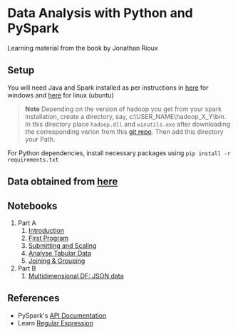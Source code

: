 # Data Analysis with Python and PySpark

Learning material from the book by Jonathan Rioux

## Setup

You will need Java and Spark installed as per instructions in [here](https://sparkbyexamples.com/spark/apache-spark-installation-on-windows/) for windows and [here](https://sparkbyexamples.com/spark/spark-installation-on-linux-ubuntu/) for linux (ubuntu)

> **Note** Depending on the version of hadoop you get from your spark installation, create a directory, say, c:\USER_NAME\hadoop_X_Y\bin. In this directory place `hadoop.dll` and `winutils.exe` after downloading the corresponding verion from this [git repo](https://github.com/kontext-tech/winutils). Then add this directory your Path.

For Python dependencies, install necessary packages using `pip install -r requirements.txt`


Data obtained from [here](https://github.com/jonesberg/DataAnalysisWithPythonAndPySpark)
---
## Notebooks

1. Part A
    1. [Introduction](./1_Pyspark_Intro.ipynb)
    2. [First Program](./2_First_Steps.ipynb)
    3. [Submitting and Scaling](./3_Scaling.ipynb)
    4. [Analyse Tabular Data](./4_Analyse_tabular.ipynb)
    5. [Joining & Grouping](./5_Joining_Grouping.ipynb)
2. Part B
    1. [Multidimensional DF: JSON data](./6_PySpark_w_JSON.ipynb)

## References
- PySpark's [API Documentation](http://spark.apache.org/docs/latest/api/python/)
- Learn [Regular Expression](https://regexr.com/)